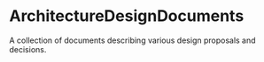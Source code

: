 # ArchitectureDesignDocuments
A collection of documents describing various design proposals and decisions.
